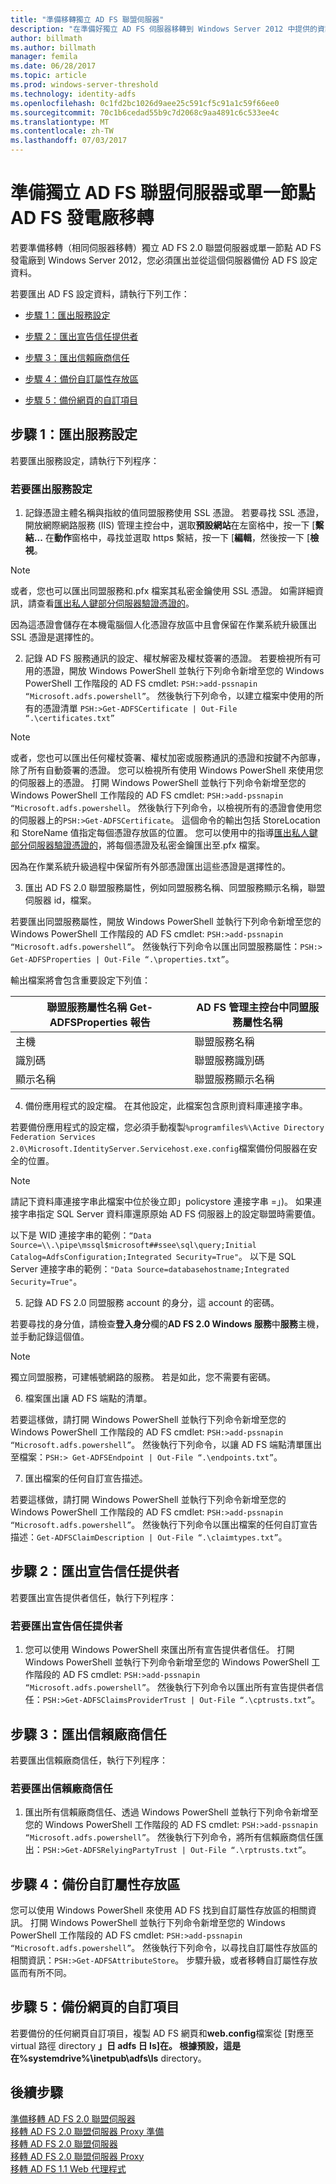 ```yaml
---
title: "準備移轉獨立 AD FS 聯盟伺服器"
description: "在準備好獨立 AD FS 伺服器移轉到 Windows Server 2012 中提供的資訊。"
author: billmath
ms.author: billmath
manager: femila
ms.date: 06/28/2017
ms.topic: article
ms.prod: windows-server-threshold
ms.technology: identity-adfs
ms.openlocfilehash: 0c1fd2bc1026d9aee25c591cf5c91a1c59f66ee0
ms.sourcegitcommit: 70c1b6cedad55b9c7d2068c9aa4891c6c533ee4c
ms.translationtype: MT
ms.contentlocale: zh-TW
ms.lasthandoff: 07/03/2017
---
```

#  <a name="prepare-to-migrate-a-stand-alone-ad-fs-federation-server-or-a-single-node-ad-fs-farm"></a>準備獨立 AD FS 聯盟伺服器或單一節點 AD FS 發電廠移轉  
 
若要準備移轉（相同伺服器移轉）獨立 AD FS 2.0 聯盟伺服器或單一節點 AD FS 發電廠到 Windows Server 2012，您必須匯出並從這個伺服器備份 AD FS 設定資料。  
  
若要匯出 AD FS 設定資料，請執行下列工作：  
  
-   [步驟 1：匯出服務設定](#step-1-export-service-settings)  
  
-   [步驟 2：匯出宣告信任提供者](#step-2-export-claims-provider-trusts)  
  
-   [步驟 3：匯出信賴廠商信任](#step-3-export-relying-party-trusts)  
  
-   [步驟 4：備份自訂屬性存放區](#step-4-back-up-custom-attribute-stores)  
  
-   [步驟 5：備份網頁的自訂項目](#step-5-back-up-webpage-customizations)  
  
## <a name="step-1-export-service-settings"></a>步驟 1：匯出服務設定  
 若要匯出服務設定，請執行下列程序：  
  
### <a name="to-export-service-settings"></a>若要匯出服務設定  
  
1.  記錄憑證主體名稱與指紋的值同盟服務使用 SSL 憑證。 若要尋找 SSL 憑證，開放網際網路服務 (IIS) 管理主控台中，選取**預設網站**在左窗格中，按一下 [**繫結...** 在**動作**窗格中，尋找並選取 https 繫結，按一下 [**編輯**，然後按一下 [**檢視**。  
  
> [!NOTE]
>  或者，您也可以匯出同盟服務和.pfx 檔案其私密金鑰使用 SSL 憑證。 如需詳細資訊，請查看[匯出私人鍵部分伺服器驗證憑證的](Export-the-Private-Key-Portion-of-a-Server-Authentication-Certificate.md)。  
>   
>  因為這憑證會儲存在本機電腦個人化憑證存放區中且會保留在作業系統升級匯出 SSL 憑證是選擇性的。  
  
2.  記錄 AD FS 服務通訊的設定、權杖解密及權杖簽署的憑證。  若要檢視所有可用的憑證，開放 Windows PowerShell 並執行下列命令新增至您的 Windows PowerShell 工作階段的 AD FS cmdlet: `PSH:>add-pssnapin “Microsoft.adfs.powershell”`。 然後執行下列命令，以建立檔案中使用的所有的憑證清單 `PSH:>Get-ADFSCertificate | Out-File “.\certificates.txt”`  
  
> [!NOTE]
>  或者，您也可以匯出任何權杖簽署、權杖加密或服務通訊的憑證和按鍵不內部專，除了所有自動簽署的憑證。 您可以檢視所有使用 Windows PowerShell 來使用您的伺服器上的憑證。 打開 Windows PowerShell 並執行下列命令新增至您的 Windows PowerShell 工作階段的 AD FS cmdlet: `PSH:>add-pssnapin “Microsoft.adfs.powershell`。 然後執行下列命令，以檢視所有的憑證會使用您的伺服器上的`PSH:>Get-ADFSCertificate`。 這個命令的輸出包括 StoreLocation 和 StoreName 值指定每個憑證存放區的位置。 您可以使用中的指導[匯出私人鍵部分伺服器驗證憑證的](Export-the-Private-Key-Portion-of-a-Server-Authentication-Certificate.md)，將每個憑證及私密金鑰匯出至.pfx 檔案。  
>   
>  因為在作業系統升級過程中保留所有外部憑證匯出這些憑證是選擇性的。  
  
3.  匯出 AD FS 2.0 聯盟服務屬性，例如同盟服務名稱、同盟服務顯示名稱，聯盟伺服器 id，檔案。  
  
若要匯出同盟服務屬性，開放 Windows PowerShell 並執行下列命令新增至您的 Windows PowerShell 工作階段的 AD FS cmdlet: `PSH:>add-pssnapin “Microsoft.adfs.powershell”`。 然後執行下列命令以匯出同盟服務屬性：`PSH:> Get-ADFSProperties | Out-File “.\properties.txt”`。  
  
輸出檔案將會包含重要設定下列值：  
  
    
|**聯盟服務屬性名稱 Get-ADFSProperties 報告**|**AD FS 管理主控台中同盟服務屬性名稱**|
|------|------|
|主機|聯盟服務名稱|  
|識別碼|聯盟服務識別碼|  
|顯示名稱|聯盟服務顯示名稱|  
  
4.  備份應用程式的設定檔。 在其他設定，此檔案包含原則資料庫連接字串。  
  
若要備份應用程式的設定檔，您必須手動複製`%programfiles%\Active Directory Federation Services 2.0\Microsoft.IdentityServer.Servicehost.exe.config`檔案備份伺服器在安全的位置。  
  
> [!NOTE]
>  請記下資料庫連接字串此檔案中位於後立即」policystore 連接字串 =」)。 如果連接字串指定 SQL Server 資料庫還原原始 AD FS 伺服器上的設定聯盟時需要值。  
>   
>  以下是 WID 連接字串的範例：`“Data Source=\\.\pipe\mssql$microsoft##ssee\sql\query;Initial Catalog=AdfsConfiguration;Integrated Security=True"`。 以下是 SQL Server 連接字串的範例：`"Data Source=databasehostname;Integrated Security=True"`。  
  
5.  記錄 AD FS 2.0 同盟服務 account 的身分，這 account 的密碼。  
  
若要尋找的身分值，請檢查**登入身分**欄的**AD FS 2.0 Windows 服務**中**服務**主機，並手動記錄這個值。  
  
> [!NOTE]
>  獨立同盟服務，可建帳號網路的服務。  若是如此，您不需要有密碼。  
  
6.  檔案匯出讓 AD FS 端點的清單。  
  
若要這樣做，請打開 Windows PowerShell 並執行下列命令新增至您的 Windows PowerShell 工作階段的 AD FS cmdlet: `PSH:>add-pssnapin “Microsoft.adfs.powershell”`。 然後執行下列命令，以讓 AD FS 端點清單匯出至檔案：`PSH:> Get-ADFSEndpoint | Out-File “.\endpoints.txt”`。  
  
7.  匯出檔案的任何自訂宣告描述。  
  
若要這樣做，請打開 Windows PowerShell 並執行下列命令新增至您的 Windows PowerShell 工作階段的 AD FS cmdlet: `PSH:>add-pssnapin “Microsoft.adfs.powershell”`。 然後執行下列命令以匯出檔案的任何自訂宣告描述：`Get-ADFSClaimDescription | Out-File “.\claimtypes.txt”`。  
  
##  <a name="step-2-export-claims-provider-trusts"></a>步驟 2：匯出宣告信任提供者  
 若要匯出宣告提供者信任，執行下列程序：  
  
### <a name="to-export-claims-provider-trusts"></a>若要匯出宣告信任提供者  
  
1.  您可以使用 Windows PowerShell 來匯出所有宣告提供者信任。 打開 Windows PowerShell 並執行下列命令新增至您的 Windows PowerShell 工作階段的 AD FS cmdlet: `PSH:>add-pssnapin “Microsoft.adfs.powershell”`。 然後執行下列命令以匯出所有宣告提供者信任：`PSH:>Get-ADFSClaimsProviderTrust | Out-File “.\cptrusts.txt”`。  
  
## <a name="step-3-export-relying-party-trusts"></a>步驟 3：匯出信賴廠商信任  
 若要匯出信賴廠商信任，執行下列程序：  
  
### <a name="to-export-relying-party-trusts"></a>若要匯出信賴廠商信任  
  
1.  匯出所有信賴廠商信任、透過 Windows PowerShell 並執行下列命令新增至您的 Windows PowerShell 工作階段的 AD FS cmdlet: `PSH:>add-pssnapin “Microsoft.adfs.powershell”`。 然後執行下列命令，將所有信賴廠商信任匯出：`PSH:>Get-ADFSRelyingPartyTrust | Out-File “.\rptrusts.txt”`。  
  
## <a name="step-4-back-up-custom-attribute-stores"></a>步驟 4：備份自訂屬性存放區  
 您可以使用 Windows PowerShell 來使用 AD FS 找到自訂屬性存放區的相關資訊。 打開 Windows PowerShell 並執行下列命令新增至您的 Windows PowerShell 工作階段的 AD FS cmdlet: `PSH:>add-pssnapin “Microsoft.adfs.powershell”`。 然後執行下列命令，以尋找自訂屬性存放區的相關資訊：`PSH:>Get-ADFSAttributeStore`。 步驟升級，或者移轉自訂屬性存放區而有所不同。  
  
## <a name="step-5-back-up-webpage-customizations"></a>步驟 5：備份網頁的自訂項目  
 若要備份的任何網頁自訂項目，複製 AD FS 網頁和**web.config**檔案從 [對應至 virtual 路徑 directory **」日 adfs 日 ls]**在。 根據預設，這是在**%systemdrive%\inetpub\adfs\ls** directory。  

## <a name="next-steps"></a>後續步驟
 [準備移轉 AD FS 2.0 聯盟伺服器](prepare-to-migrate-ad-fs-fed-server.md)   
 [移轉 AD FS 2.0 聯盟伺服器 Proxy 準備](prepare-to-migrate-ad-fs-fed-proxy.md)   
 [移轉 AD FS 2.0 聯盟伺服器](migrate-the-ad-fs-fed-server.md)   
 [移轉 AD FS 2.0 聯盟伺服器 Proxy](migrate-the-ad-fs-2-fed-server-proxy.md)   
 [移轉 AD FS 1.1 Web 代理程式](migrate-the-ad-fs-web-agent.md)